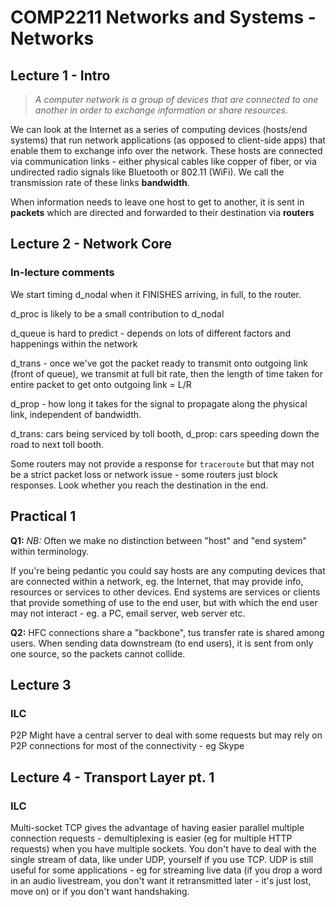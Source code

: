 # COMP2211 Networks and Systems - Networks

## Lecture 1 - Intro

> *A computer network is a group of devices that are connected to one another in order to exchange information or share resources.*

We can look at the Internet as a series of computing devices (hosts/end systems) that run network applications (as opposed to client-side apps) that enable them to exchange info over the network. These hosts are connected via communication links - either physical cables like copper of fiber, or via undirected radio signals like Bluetooth or 802.11 (WiFi). We call the transmission rate of these links **bandwidth**.

When information needs to leave one host to get to another, it is sent in **packets** which are directed and forwarded to their destination via **routers**

## Lecture 2 - Network Core

### In-lecture comments

We start timing d_nodal when it FINISHES arriving, in full, to the router.

d_proc is likely to be a small contribution to d_nodal

d_queue is hard to predict - depends on lots of different factors and happenings within the network

d_trans - once we've got the packet ready to transmit onto outgoing link (front of queue), we transmit at full bit rate, then the length of time taken for entire packet to get onto outgoing link = L/R

d_prop - how long it takes for the signal to propagate along the physical link, independent of bandwidth.

d_trans: cars being serviced by toll booth, d_prop: cars speeding down the road to next toll booth.

Some routers may not provide a response for `traceroute` but that may not be a strict packet loss or network issue - some routers just block responses. Look whether you reach the destination in the end.





## Practical 1

**Q1:** *NB:* Often we make no distinction between "host" and "end system" within terminology.

If you're being pedantic you could say hosts are any computing devices that are connected within a network, eg. the Internet, that may provide info, resources or services to other devices. End systems are services or clients that provide something of use to the end user, but with which the end user may not interact - eg. a PC, email server, web server etc.

**Q2:** HFC connections share a "backbone", tus transfer rate is shared among users. When sending data downstream (to end users), it is sent from only one source, so the packets cannot collide.

## Lecture 3

### ILC

P2P Might have a central server to deal with some requests but may rely on P2P connections for most of the connectivity - eg Skype


## Lecture 4 - Transport Layer pt. 1

### ILC

Multi-socket TCP gives the advantage of having easier parallel multiple connection requests - demultiplexing is easier (eg for multiple HTTP requests) when you have multiple sockets. You don't have to deal with the single stream of data, like under UDP, yourself if you use TCP. UDP is still useful for some applications - eg for streaming live data (if you drop a word in an audio livestream, you don't want it retransmitted later - it's just lost, move on) or if you don't want handshaking.
